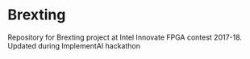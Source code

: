 # Brexting
Repository for Brexting project at Intel Innovate FPGA contest 2017-18.  
Updated during ImplementAI hackathon
